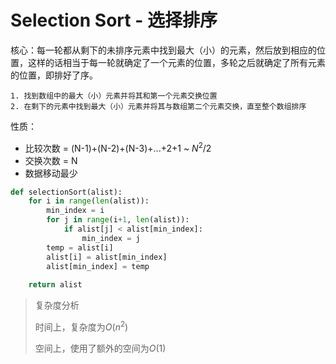 # Selection Sort - 选择排序

核心：每一轮都从剩下的未排序元素中找到最大（小）的元素，然后放到相应的位置，这样的话相当于每一轮就确定了一个元素的位置，多轮之后就确定了所有元素的位置，即排好了序。

	1. 找到数组中的最大（小）元素并将其和第一个元素交换位置
	2. 在剩下的元素中找到最大（小）元素并将其与数组第二个元素交换，直至整个数组排序

性质：

- 比较次数 = (N-1)+(N-2)+(N-3)+...+2+1 ~ $N^2$/2
- 交换次数 = N
- 数据移动最少

```python
def selectionSort(alist):
    for i in range(len(alist)):
		min_index = i
        for j in range(i+1, len(alist)):
            if alist[j] < alist[min_index]:
				min_index = j
        temp = alist[i]
        alist[i] = alist[min_index]
        alist[min_index] = temp
        
    return alist
```

> 复杂度分析
>
> 时间上，复杂度为$O(n^2)$
>
> 空间上，使用了额外的空间为$O(1)$

